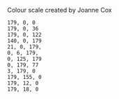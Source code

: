Colour scale created by Joanne Cox
```
179, 0, 0
179, 0, 36
179, 0, 122
140, 0, 179
21, 0, 179,
0, 6, 179,
0, 125, 179
0, 179, 77
3, 179, 0
179, 155, 0
179, 12, 0
179, 18, 0
```